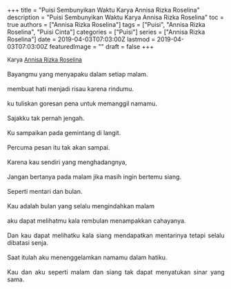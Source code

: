 +++
title = "Puisi Sembunyikan Waktu Karya Annisa Rizka Roselina"
description = "Puisi Sembunyikan Waktu Karya Annisa Rizka Roselina"
toc = true
authors = ["Annisa Rizka Roselina"]
tags = ["Puisi", "Annisa Rizka Roselina", "Puisi Cinta"]
categories = ["Puisi"]
series = ["Annisa Rizka Roselina"]
date = 2019-04-03T07:03:00Z
lastmod = 2019-04-03T07:03:00Z
featuredImage = ""
draft = false
+++

<div style="text-align: justify;">
<div style="font-size: small;">Karya <a href="/authors/annisa-rizka-roselina/" target="_blank">Annisa Rizka Roselina</a></div><br />
Bayangmu yang menyapaku dalam setiap malam.<br /><br />membuat hati menjadi risau karena rindumu.<br /><br />ku tuliskan goresan pena untuk memanggil namamu.<br /><br />Sajakku tak pernah jengah.<br /><br />Ku sampaikan pada gemintang di langit.<br /><br />Percuma pesan itu tak akan sampai. <br /><br />Karena kau sendiri yang menghadangnya,<br /><br />Jangan bertanya pada malam jika masih ingin bertemu siang.<br /><br />Seperti mentari dan bulan.<br /><br />Kau adalah bulan yang selalu mengindahkan malam<br /><br />aku dapat melihatmu kala rembulan menampakkan cahayanya.<br /><br />Dan kau dapat melihatku kala siang mendapatkan mentarinya tetapi selalu dibatasi senja.<br /><br />Saat itulah aku menenggelamkan namamu dalam hatiku.<br /><br />Kau dan aku seperti malam dan siang tak dapat menyatukan sinar yang sama.</div>
